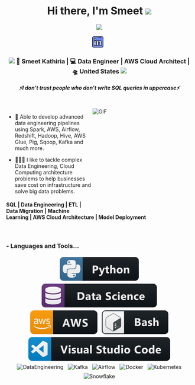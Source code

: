 <div align="center">
   <h1>Hi there, I'm <a >Smeet</a> <img src="https://media.giphy.com/media/hvRJCLFzcasrR4ia7z/giphy.gif" width="25px"> </h1>
   
   
   <img src="https://pronoun.cyou/x/y?subject=He&object=Him&height=20"> 
</div>

<p align='center'>
   <a href="https://www.linkedin.com/in/smeet-kathiria-50270a183/"><img height="30" src="https://raw.githubusercontent.com/8bithemant/8bithemant/master/linkedin.png?raw=true"></a>&nbsp;&nbsp;
 </p>


<div align="center">
<h3><img src="https://media.giphy.com/media/WUlplcMpOCEmTGBtBW/giphy.gif" width="30"> 🙎 Smeet Kathiria | 💻 Data Engineer | AWS Cloud Architect | 🛸 United States <img src="https://media.giphy.com/media/WUlplcMpOCEmTGBtBW/giphy.gif" width="30"></h3>
</div>

 
 <h5 align="center">
   <i>⚡️I don’t trust people who don’t write SQL queries in uppercase⚡️</i>
  </h5>
 
 
<br />
<img align="right" height="270px" width="270px" alt="GIF" src="https://media.giphy.com/media/xT9C25UNTwfZuk85WP/giphy.gif"/>
<p align="center">
<!--   <h3> I'm from India living in USA.</h3> -->
</p>

 - 🥀 Able to develop advanced data engineering pipelines using Spark, AWS, Airflow, Redshift, Hadoop, Hive, AWS Glue, Pig, Sqoop, Kafka and much more.
   
<!--  - 🏎  F1 FanBoi, Its going to be a dirty race.😼 -->
  
- 👨🏻‍💻 I like to tackle complex Data Engineering, Cloud Computing architecture problems to help businesses save cost on infrastructure and solve big data problems. 


 
 <p align="center">
  <h4> SQL | Data Engineering | ETL | Data Migration | Machine Learning | AWS Cloud Architecture | Model Deployment </h4>
   </p>



<br />

### - Languages and Tools...



<p align="center">
  <!-- For more icons please follow  https://github.com/MikeCodesDotNET/ColoredBadges -->
  <img src="https://raw.githubusercontent.com/8bithemant/8bithemant/master/svg/dev/languages/python.svg" alt="python" style="vertical-align:top; margin:4px">
  <img src="https://raw.githubusercontent.com/8bithemant/8bithemant/master/svg/dev/misc/datascience.svg" alt="datascience" style="vertical-align:top; margin:4px">
  <img src="https://raw.githubusercontent.com/8bithemant/8bithemant/master/svg/dev/services/aws.svg" alt="aws" style="vertical-align:top; margin:4px">
  <img src="https://raw.githubusercontent.com/8bithemant/8bithemant/master/svg/dev/tools/bash.svg" alt="bash" style="vertical-align:top; margin:4px">
  <img src="https://raw.githubusercontent.com/8bithemant/8bithemant/master/svg/dev/tools/visualstudio_code.svg" alt="vscode" style="vertical-align:top; margin:4px">
   <br> 
  <img src="https://encrypted-tbn0.gstatic.com/images?q=tbn:ANd9GcR3J2vS7mXu26RCQh3jVDcyLuPP3db17KqWIQ&usqp=CAU" alt="DataEngineering" style="vertical-align:top; margin:4px" height="100" width="120>
  <img src="https://www.vectorlogo.zone/logos/numpy/numpy-ar21.svg" alt="numpy" style="vertical-align:top; margin:4px">
  <img src="https://www.vectorlogo.zone/logos/apache_kafka/apache_kafka-vertical.svg" alt="Kafka" style="vertical-align:top; margin:4px">
  <img src="https://upload.wikimedia.org/wikipedia/commons/d/de/AirflowLogo.png" alt="Airflow" style="vertical-align:top; margin:4px" height="50" width="130>
  <img src="https://www.vectorlogo.zone/logos/snowflake/snowflake-ar21.svg" alt="Snowflake" style="vertical-align:top; margin:4px">
  <img src="https://www.vectorlogo.zone/logos/docker/docker-ar21.svg" alt="Docker" style="vertical-align:top; margin:4px">
  <img src="https://www.vectorlogo.zone/logos/kubernetes/kubernetes-ar21.svg" alt="Kubernetes" style="vertical-align:top; margin:4px">
  <img src="https://www.vectorlogo.zone/logos/snowflake/snowflake-ar21.svg" alt="Snowflake" style="vertical-align:top; margin:4px">    
                                                                                                                                     
   <br />                                                                                                                       
  
  </p>



